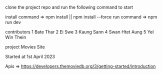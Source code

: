 clone the project repo and run the following command to start

install command => npm install || npm install --force
run command => npm run dev

contributors
1 Bate Thar
2 Ei Swe
3 Kaung Sann
4 Swan Htet Aung
5 Yel Win Thein

project
Movies Site

Started at 1st April 2023

Apis => https://developers.themoviedb.org/3/getting-started/introduction
